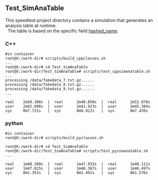 ## Test_SimAnaTable
This speedtest project directory contains a simulation that generates an analysis table at runtime.  
&nbsp; The table is based on the specific field [hashed_name](../workdir/proto/fake_anadata.proto). 

### C++
```
#in container
root@X:/work-dir# scripts/build_cppclasses.sh
...
root@X:/work-dir# cd Test_SimAnaTable
root@X:/work-dir/Test_SimAnaTable# scripts/test_cppsimanatable.sh
...
processing /data/fakedata_7.txt.gz......
processing /data/fakedata_8.txt.gz......
processing /data/fakedata_9.txt.gz......
...
```
```
real    2m50.308s  |  real      2m48.850s  |  real      2m52.878s
user    2m42.096s  |  user      2m41.923s  |  user      2m45.384s
sys     0m7.721s   |  sys       0m6.912s   |  sys       0m7.439s
```

### python
```
#in container
root@X:/work-dir# scripts/build_pyclasses.sh

root@X:/work-dir# cd Test_SimAnaTable
root@X:/work-dir/Test_SimAnaTable# scripts/test_pysimanatable.sh
...
```
```
real    1m48.380s  |  real      1m47.933s  |  real      1m48.111s
user    1m47.015s  |  user      1m46.367s  |  user      1m46.497s
sys     0m1.352s   |  sys       0m1.492s   |  sys       0m1.576s
```
